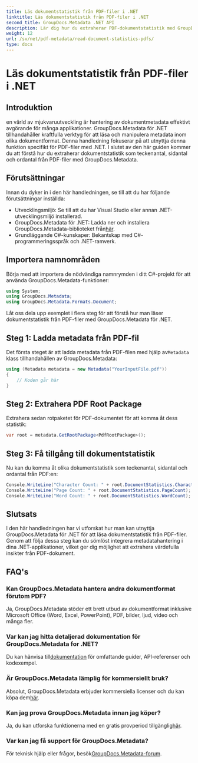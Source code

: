 ```yaml
---
title: Läs dokumentstatistik från PDF-filer i .NET
linktitle: Läs dokumentstatistik från PDF-filer i .NET
second_title: GroupDocs.Metadata .NET API
description: Lär dig hur du extraherar PDF-dokumentstatistik med GroupDocs.Metadata för .NET. Förbättra dina dokumenthanteringsmöjligheter utan ansträngning.
weight: 12
url: /sv/net/pdf-metadata/read-document-statistics-pdfs/
type: docs
---
```

# Läs dokumentstatistik från PDF-filer i .NET

## Introduktion
en värld av mjukvaruutveckling är hantering av dokumentmetadata effektivt avgörande för många applikationer. GroupDocs.Metadata för .NET tillhandahåller kraftfulla verktyg för att läsa och manipulera metadata inom olika dokumentformat. Denna handledning fokuserar på att utnyttja denna funktion specifikt för PDF-filer med .NET. I slutet av den här guiden kommer du att förstå hur du extraherar dokumentstatistik som teckenantal, sidantal och ordantal från PDF-filer med GroupDocs.Metadata.
## Förutsättningar
Innan du dyker in i den här handledningen, se till att du har följande förutsättningar inställda:
- Utvecklingsmiljö: Se till att du har Visual Studio eller annan .NET-utvecklingsmiljö installerad.
-  GroupDocs.Metadata för .NET: Ladda ner och installera GroupDocs.Metadata-biblioteket från[här](https://releases.groupdocs.com/metadata/net/).
- Grundläggande C#-kunskaper: Bekantskap med C#-programmeringsspråk och .NET-ramverk.

## Importera namnområden
Börja med att importera de nödvändiga namnrymden i ditt C#-projekt för att använda GroupDocs.Metadata-funktioner:
```csharp
using System;
using GroupDocs.Metadata;
using GroupDocs.Metadata.Formats.Document;
```

Låt oss dela upp exemplet i flera steg för att förstå hur man läser dokumentstatistik från PDF-filer med GroupDocs.Metadata för .NET.
## Steg 1: Ladda metadata från PDF-fil
 Det första steget är att ladda metadata från PDF-filen med hjälp av`Metadata` klass tillhandahållen av GroupDocs.Metadata:
```csharp
using (Metadata metadata = new Metadata("YourInputFile.pdf"))
{
    // Koden går här
}
```
## Steg 2: Extrahera PDF Root Package
Extrahera sedan rotpaketet för PDF-dokumentet för att komma åt dess statistik:
```csharp
var root = metadata.GetRootPackage<PdfRootPackage>();
```
## Steg 3: Få tillgång till dokumentstatistik
Nu kan du komma åt olika dokumentstatistik som teckenantal, sidantal och ordantal från PDF:en:
```csharp
Console.WriteLine("Character Count: " + root.DocumentStatistics.CharacterCount);
Console.WriteLine("Page Count: " + root.DocumentStatistics.PageCount);
Console.WriteLine("Word Count: " + root.DocumentStatistics.WordCount);
```

## Slutsats
I den här handledningen har vi utforskat hur man kan utnyttja GroupDocs.Metadata för .NET för att läsa dokumentstatistik från PDF-filer. Genom att följa dessa steg kan du sömlöst integrera metadatahantering i dina .NET-applikationer, vilket ger dig möjlighet att extrahera värdefulla insikter från PDF-dokument.

## FAQ's
### Kan GroupDocs.Metadata hantera andra dokumentformat förutom PDF?
Ja, GroupDocs.Metadata stöder ett brett utbud av dokumentformat inklusive Microsoft Office (Word, Excel, PowerPoint), PDF, bilder, ljud, video och många fler.
### Var kan jag hitta detaljerad dokumentation för GroupDocs.Metadata for .NET?
 Du kan hänvisa till[dokumentation](https://tutorials.groupdocs.com/metadata/net/) för omfattande guider, API-referenser och kodexempel.
### Är GroupDocs.Metadata lämplig för kommersiellt bruk?
 Absolut, GroupDocs.Metadata erbjuder kommersiella licenser och du kan köpa dem[här](https://purchase.groupdocs.com/buy).
### Kan jag prova GroupDocs.Metadata innan jag köper?
 Ja, du kan utforska funktionerna med en gratis provperiod tillgänglig[här](https://releases.groupdocs.com/).
### Var kan jag få support för GroupDocs.Metadata?
 För teknisk hjälp eller frågor, besök[GroupDocs.Metadata-forum](https://forum.groupdocs.com/c/metadata/14).